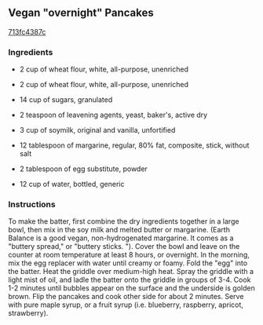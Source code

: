 ## Vegan "overnight" Pancakes

[713fc4387c](http://www.food.com/recipe/vegan-overnight-pancakes-152756)

### Ingredients

 - 2 cup of wheat flour, white, all-purpose, unenriched

 - 2 cup of wheat flour, white, all-purpose, unenriched

 - 14 cup of sugars, granulated

 - 2 teaspoon of leavening agents, yeast, baker's, active dry

 - 3 cup of soymilk, original and vanilla, unfortified

 - 12 tablespoon of margarine, regular, 80% fat, composite, stick, without salt

 - 2 tablespoon of egg substitute, powder

 - 12 cup of water, bottled, generic

### Instructions

To make the batter, first combine the dry ingredients together in a large bowl, then mix in the soy milk and melted butter or margarine. (Earth Balance is a good vegan, non-hydrogenated margarine. It comes as a "buttery spread," or "buttery sticks. "). Cover the bowl and leave on the counter at room temperature at least 8 hours, or overnight. In the morning, mix the egg replacer with water until creamy or foamy. Fold the "egg" into the batter. Heat the griddle over medium-high heat. Spray the griddle with a light mist of oil, and ladle the batter onto the griddle in groups of 3-4. Cook 1-2 minutes until bubbles appear on the surface and the underside is golden brown. Flip the pancakes and cook other side for about 2 minutes. Serve with pure maple syrup, or a fruit syrup (i.e. blueberry, raspberry, apricot, strawberry).
